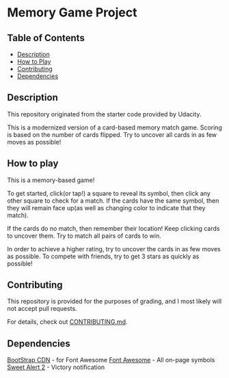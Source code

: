 # Memory Game Project

## Table of Contents

* [Description](#description)
* [How to Play](#how-to-play)
* [Contributing](#contributing)
* [Dependencies](#dependencies)

## Description

This repository originated from the starter code provided by Udacity.

This is a modernized version of a card-based memory match game. Scoring is based on the number of cards flipped. Try to uncover all cards in as few moves as possible!

## How to play

This is a memory-based game!

To get started, click(or tap!) a square to reveal its symbol, then click any other square to check for a match. If the cards have the same symbol, then they will remain face up(as well as changing color to indicate that they match).

If the cards do no match, then remember their location! Keep clicking cards to uncover them. Try to match all pairs of cards to win.

In order to achieve a higher rating, try to uncover the cards in as few moves as possible. To compete with friends, try to get 3 stars as quickly as possible!

## Contributing

This repository is provided for the purposes of grading, and I most likely will not accept pull requests.

For details, check out [CONTRIBUTING.md](CONTRIBUTING.md).

## Dependencies

[BootStrap CDN](https://www.bootstrapcdn.com/) - for Font Awesome
[Font Awesome](http://fontawesome.com) - All on-page symbols
[Sweet Alert 2](https://sweetalert2.github.io/) - Victory notification
